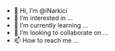 - 👋 Hi, I’m @iNarkici
- 👀 I’m interested in ...
- 🌱 I’m currently learning ...
- 💞️ I’m looking to collaborate on ...
- 📫 How to reach me ...

<!---
iNarkici/iNarkici is a ✨ special ✨ repository because its `README.md` (this file) appears on your GitHub profile.
You can click the Preview link to take a look at your changes.
--->
